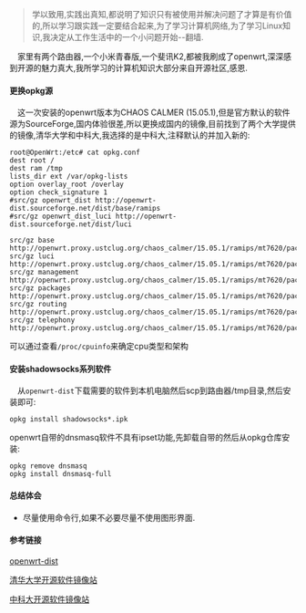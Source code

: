 > 学以致用,实践出真知,都说明了知识只有被使用并解决问题了才算是有价值的,所以学习跟实践一定要结合起来,为了学习计算机网络,为了学习Linux知识,我决定从工作生活中的一个小问题开始--翻墙.

&emsp;家里有两个路由器,一个小米青春版,一个斐讯K2,都被我刷成了openwrt,深深感到开源的魅力真大,我所学习的计算机知识大部分来自开源社区,感恩.

#### 更换opkg源
&emsp;这一次安装的openwrt版本为CHAOS CALMER (15.05.1),但是官方默认的软件源为SourceForge,国内体验很差,所以更换成国内的镜像,目前找到了两个大学提供的镜像,清华大学和中科大,我选择的是中科大,注释默认的并加入新的:

```
root@OpenWrt:/etc# cat opkg.conf
dest root /
dest ram /tmp
lists_dir ext /var/opkg-lists
option overlay_root /overlay
option check_signature 1
#src/gz openwrt_dist http://openwrt-dist.sourceforge.net/dist/base/ramips
#src/gz openwrt_dist_luci http://openwrt-dist.sourceforge.net/dist/luci

src/gz base http://openwrt.proxy.ustclug.org/chaos_calmer/15.05.1/ramips/mt7620/packages/base
src/gz luci http://openwrt.proxy.ustclug.org/chaos_calmer/15.05.1/ramips/mt7620/packages/luci
src/gz management http://openwrt.proxy.ustclug.org/chaos_calmer/15.05.1/ramips/mt7620/packages/management
src/gz packages http://openwrt.proxy.ustclug.org/chaos_calmer/15.05.1/ramips/mt7620/packages/packages
src/gz routing http://openwrt.proxy.ustclug.org/chaos_calmer/15.05.1/ramips/mt7620/packages/routing
src/gz telephony http://openwrt.proxy.ustclug.org/chaos_calmer/15.05.1/ramips/mt7620/packages/telephony

```

可以通过查看`/proc/cpuinfo`来确定cpu类型和架构

#### 安装shadowsocks系列软件

&emsp;从`openwrt-dist`下载需要的软件到本机电脑然后scp到路由器/tmp目录,然后安装即可:

```
opkg install shadowsocks*.ipk
```

openwrt自带的dnsmasq软件不具有ipset功能,先卸载自带的然后从opkg仓库安装:

```
opkg remove dnsmasq
opkg install dnsmasq-full
```


#### 总结体会
* 尽量使用命令行,如果不必要尽量不使用图形界面.

#### 参考链接
[openwrt-dist](http://openwrt-dist.sourceforge.net/)

[清华大学开源软件镜像站](https://mirrors.tuna.tsinghua.edu.cn/)

[中科大开源软件镜像站](https://mirrors.ustc.edu.cn/)


